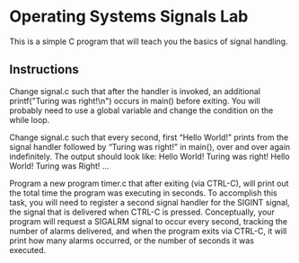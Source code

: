 # Operating Systems Signals Lab
This is a simple C program that will teach you the basics of signal handling.

## Instructions
Change signal.c such that after the handler is invoked, an additional 
printf("Turing was right!\n") occurs in main() before exiting. 
You will probably need to use a global variable and change the condition on 
the while loop.

Change signal.c such that every second, first “Hello World!” prints from the
signal handler followed by “Turing was right!” in main(), over and over 
again indefinitely. The output should look like:
	Hello World!
	Turing was right!
	Hello World!
	Turing was Right!
	...

Program a new program timer.c that after exiting (via CTRL-C), will print out
the total time the program was executing in seconds. To accomplish this task,
you will need to register a second signal handler for the SIGINT signal, the
signal that is delivered when CTRL-C is pressed. Conceptually, your program
will request a SIGALRM signal to occur every second, tracking the number of
alarms delivered, and when the program exits via CTRL-C, it will print how 
many alarms occurred, or the number of seconds it was executed.
